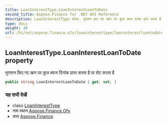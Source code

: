 ```yaml
---
title: LoanInterestType.LoanInterestLoanToDate
second_title: Aspose.Finance for .NET API Reference
description: LoanInterestType संपत्त. भुगतन कए गए ऋण पर कुल ब्यज दनंक प्रप्त करत है य सेट करत है
type: docs
weight: 30
url: /hi/net/aspose.finance.ofx/loaninteresttype/loaninterestloantodate/
---
```

## LoanInterestType.LoanInterestLoanToDate property

भुगतान किए गए ऋण पर कुल ब्याज दिनांक प्राप्त करता है या सेट करता है

```csharp
public string LoanInterestLoanToDate { get; set; }
```

### यह सभी देखें

* class [LoanInterestType](../)
* नाम स्थान [Aspose.Finance.Ofx](../../loaninteresttype/)
* सभा [Aspose.Finance](../../../)


